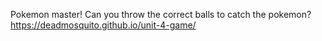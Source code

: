 Pokemon master! Can you throw the correct balls to catch the pokemon? https://deadmosquito.github.io/unit-4-game/

